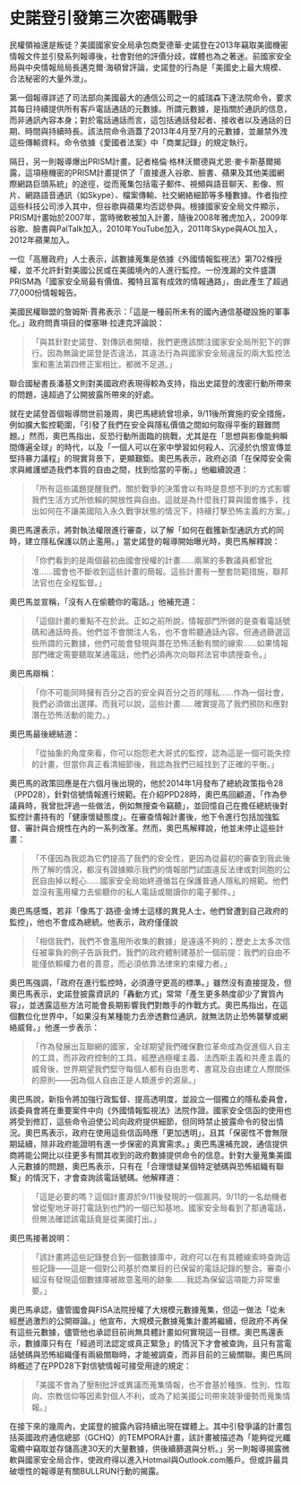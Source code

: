 # 史諾登引發第三次密碼戰爭

民權領袖還是叛徒？美國國家安全局承包商愛德華·史諾登在2013年竊取美國機密情報文件並引發系列報導後，社會對他的評價分歧，媒體也為之著迷。前國家安全局與中央情報局局長邁克爾·海頓曾評論，史諾登的行為是「美國史上最大規模、合法秘密的大量外泄」。

第一個報導詳述了司法部向美國最大的通信公司之一的威瑞森下達法院命令，要求其每日持續提供所有客戶電話通話的元數據。所謂元數據，是指關於通訊的信息，而非通訊內容本身；對於電話通話而言，這包括通話發起者、接收者以及通話的日期、時間與持續時長。該法院命令涵蓋了2013年4月至7月的元數據，並嚴禁外洩這些傳輸資料。命令依據《愛國者法案》中「商業記錄」的規定執行。

隔日，另一則報導爆出PRISM計畫。記者格倫·格林沃爾德與尤恩·麥卡斯基爾揭露，這項極機密的PRISM計畫提供了「直接進入谷歌、臉書、蘋果及其他美國網際網路巨頭系統」的途徑，從而蒐集包括電子郵件、視頻與語音聊天、影像、照片、網路語音通訊（如Skype）、檔案傳輸、社交網絡細節等多種數據。作者指控這些科技公司涉入其中，但谷歌與蘋果均否認參與。根據國家安全局文件顯示，PRISM計畫始於2007年，當時微軟被加入計畫，隨後2008年雅虎加入，2009年谷歌、臉書與PalTalk加入，2010年YouTube加入，2011年Skype與AOL加入，2012年蘋果加入。

一位「高層政府」人士表示，該數據蒐集是依據《外國情報監視法》第702條授權，並不允許針對美國公民或在美國境內的人進行監控。一份洩漏的文件盛讚PRISM為「國家安全局最有價值、獨特且富有成效的情報通路」，由此產生了超過77,000份情報報告。

美國民權聯盟的詹姆斯·賈弗表示：「這是一種前所未有的國內通信基礎設施的軍事化。」政府問責項目的傑塞琳·拉達克評論說：

>「與其針對史諾登、對傳訊者開槍，我們更應該關注國家安全局所犯下的罪行。因為無論史諾登是否違法，其違法行為與國家安全局違反的兩大監控法案和憲法第四修正案相比，都微不足道。」

聯合國秘書長潘基文則對美國政府表現得較為支持，指出史諾登的洩密行動所帶來的問題，遠超過了公開披露所帶來的好處。

就在史諾登首個報導問世前幾周，奧巴馬總統曾坦承，9/11後所實施的安全措施，例如擴大監控範圍，「引發了我們在安全與隱私價值之間如何取得平衡的艱難問題。」然而，奧巴馬指出，反恐行動所面臨的挑戰，尤其是在「思想與影像能夠瞬間傳遍全球」的時代，以及「一個人可以在家中學習如何殺人、沉浸於仇恨宣傳並堅持暴力議程」的現實背景下，更顯艱鉅。奧巴馬表示，政府必須「在保障安全需求與維護塑造我們本質的自由之間，找到恰當的平衡。」他繼續說道：

>「所有這些議題提醒我們，關於戰爭的決策會以有時是意想不到的方式影響我們生活方式所依賴的開放性與自由。這就是為什麼我打算與國會攜手，找出如何在不讓美國陷入永久戰爭狀態的情況下，持續打擊恐怖主義的方案。」

奧巴馬還表示，將對執法權限進行審查，以了解「如何在截獲新型通訊方式的同時，建立隱私保護以防止濫用。」當史諾登的報導開始曝光時，奧巴馬解釋說：

>「你們看到的是兩個最初由國會授權的計畫……兩黨的多數議員都曾批准……國會也不斷收到這些計畫的簡報。這些計畫有一整套防範措施，聯邦法官也在全程監督。」

奧巴馬並宣稱，「沒有人在偷聽你的電話。」他補充道：

>「這個計畫的重點不在於此。正如之前所說，情報部門所做的是查看電話號碼和通話時長。他們並不會關注人名，也不會聆聽通話內容。但通過篩選這些所謂的元數據，他們可能會發現與潛在恐怖活動有關的線索……如果情報部門確定需要聽取某通電話，他們必須再次向聯邦法官申請搜查令。」

奧巴馬辯稱：

>「你不可能同時擁有百分之百的安全與百分之百的隱私……作為一個社會，我們必須做出選擇。而我可以說，這些計畫……確實提高了我們預防和應對潛在恐怖活動的能力。」

奧巴馬最後總結道：

>「從抽象的角度來看，你可以抱怨老大哥式的監控，認為這是一個可能失控的計畫，但當你真正看清細節後，我認為我們已經找到了正確的平衡。」

奧巴馬的政策回應是在六個月後出現的，他於2014年1月發布了總統政策指令28（PPD28），針對信號情報進行規範。在介紹PPD28時，奧巴馬回顧道，「作為參議員時，我曾批評過一些做法，例如無搜查令竊聽」，並回憶自己在擔任總統後對監控計畫持有的「健康懷疑態度」。在審查情報計畫後，他下令進行包括加強監督、審計與合規性在內的一系列改革。然而，奧巴馬解釋說，他並未停止這些計畫：

>「不僅因為我認為它們提高了我們的安全性，更因為從最初的審查到我此後所了解的情況，都沒有證據顯示我們的情報部門試圖違反法律或對同胞的公民自由掉以輕心……國家安全局始終遵循旨在保護普通人隱私的規範。他們並沒有濫用權力去偷聽你的私人電話或閱讀你的電子郵件。」

奧巴馬感慨，若非「像馬丁·路德·金博士這樣的異見人士，他們曾遭到自己政府的監控」，他也不會成為總統。他表示，政府僅僅說

>「相信我們，我們不會濫用所收集的數據」是遠遠不夠的；歷史上太多次信任被辜負的例子告訴我們，我們的政府體制建基於一個前提：我們的自由不能僅依賴權力者的善意，而必須依靠法律來約束權力者。」

奧巴馬強調，「政府在進行監控時，必須遵守更高的標準。」雖然沒有直接提及，但奧巴馬表示，史諾登披露資訊的「轟動方式」常常「產生更多熱度卻少了實質內容」，並透露這些方法可能會長期影響我們對敵手的作戰方式。奧巴馬指出，在這個數位化世界中，「如果沒有某種能力去滲透數位通訊，就無法防止恐怖襲擊或網絡威脅。」他進一步表示：

>「作為發展出互聯網的國家，全球期望我們確保數位革命成為促進個人自主的工具，而非政府控制的工具。經歷過極權主義、法西斯主義和共產主義的威脅後，世界期望我們堅守每個人都有自由思考、書寫及自由建立人際關係的原則——因為個人自由正是人類進步的源泉。」

奧巴馬說，新指令將加強行政監督、提高透明度，並設立一個獨立的隱私委員會，該委員會將在重要案件中向《外國情報監視法》法院作證。國家安全信函的使用也將受到修訂，這些命令迫使公司向政府提供細節，但同時禁止披露命令的發出情況。奧巴馬表示，政府在使用這些信函時應「更加透明」，且其「保密性不會無限期延續，除非政府能證明有進一步保密的真實需求。」奧巴馬還補充說，通信提供商將能公開比以往更多有關其收到的政府數據提供命令的信息。針對大量蒐集美國人元數據的問題，奧巴馬表示，只有在「合理懷疑某個特定號碼與恐怖組織有聯繫」的情況下，才會查詢該電話號碼。他解釋道：

>「這是必要的嗎？這個計畫源於9/11後發現的一個漏洞。9/11的一名劫機者曾從聖地牙哥打電話到也門的一個已知基地。國家安全局看到了那通電話，但無法確認該電話竟是從美國打出。」

奧巴馬接著說明：

> 「該計畫將這些記錄整合到一個數據庫中，政府可以在有具體線索時查詢這些記錄——這是一個對公司基於商業目的已保留的電話記錄的整合。審查小組沒有發現這個數據庫被故意濫用的跡象……我認為保留這項能力非常重要。」

奧巴馬承認，儘管國會與FISA法院授權了大規模元數據蒐集，但這一做法「從未經歷過激烈的公開辯論。」他宣布，大規模元數據蒐集計畫將繼續，但政府不再保有這些元數據，儘管他也承認目前尚無具體計畫如何實現這一目標。奧巴馬還表示，數據庫只有在「經過司法認定或真正緊急」的情況下才會被查詢，且只有當電話號碼與恐怖組織僅有兩級關聯時，才能被調查，而非目前的三級關聯。奧巴馬同時概述了在PPD28下對信號情報可接受用途的規定：

> 「美國不會為了壓制批評或異議而蒐集情報，也不會基於種族、性別、性取向、宗教信仰等因素對個人不利，或為了給美國公司帶來競爭優勢而蒐集情報。」

在接下來的幾周內，史諾登的披露內容持續出現在媒體上。其中引發爭議的計畫包括英國政府通信總部（GCHQ）的TEMPORA計畫，該計畫被描述為「能夠從光纖電纜中竊取並存儲高達30天的大量數據，供後續篩選與分析。」另一則報導揭露微軟與國家安全局合作，使政府得以進入Hotmail與Outlook.com賬戶。但或許最具破壞性的報導是有關BULLRUN行動的揭露。